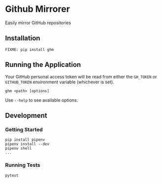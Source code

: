 # Github Mirrorer

Easily mirror GitHub repositories

## Installation

    FIXME: pip install ghm

## Running the Application

Your GitHub personal access token will be read from either the `GH_TOKEN` or `GITHUB_TOKEN` environment variable (whichever is set).

    ghm <path> [options]

Use `--help` to see available options.

## Development

### Getting Started

    pip install pipenv
    pipenv install --dev
    pipenv shell
    ...

### Running Tests

    pytest
